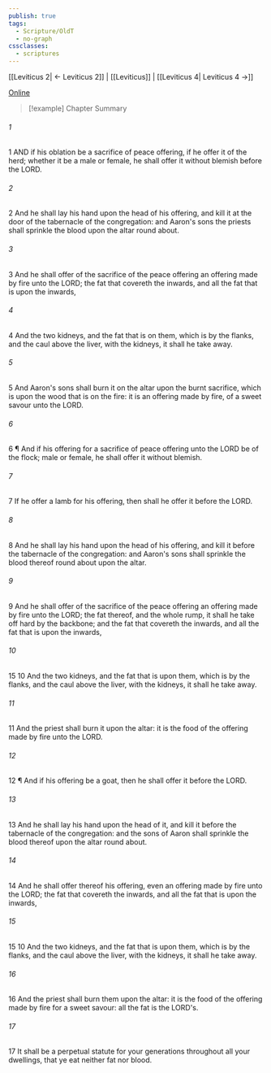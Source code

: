 ```yaml
---
publish: true
tags:
  - Scripture/OldT
  - no-graph
cssclasses:
  - scriptures
---
```

[[Leviticus 2| ← Leviticus 2]] | [[Leviticus]] | [[Leviticus 4| Leviticus 4 →]]

[Online](https://churchofjesuschrist.org/study/scriptures/ot/lev/3?lang=eng)

>[!example] Chapter Summary
>
###### 1
1 AND if his oblation be a sacrifice of peace offering, if he offer it of the herd; whether it be a male or female, he shall offer it without blemish before the LORD.
###### 2
2 And he shall lay his hand upon the head of his offering, and kill it at the door of the tabernacle of the congregation: and Aaron's sons the priests shall sprinkle the blood upon the altar round about.
###### 3
3 And he shall offer of the sacrifice of the peace offering an offering made by fire unto the LORD; the fat that covereth the inwards, and all the fat that is upon the inwards,
###### 4
4 And the two kidneys, and the fat that is on them, which is by the flanks, and the caul above the liver, with the kidneys, it shall he take away.
###### 5
5 And Aaron's sons shall burn it on the altar upon the burnt sacrifice, which is upon the wood that is on the fire: it is an offering made by fire, of a sweet savour unto the LORD.
###### 6
6 ¶ And if his offering for a sacrifice of peace offering unto the LORD be of the flock; male or female, he shall offer it without blemish.
###### 7
7 If he offer a lamb for his offering, then shall he offer it before the LORD.
###### 8
8 And he shall lay his hand upon the head of his offering, and kill it before the tabernacle of the congregation: and Aaron's sons shall sprinkle the blood thereof round about upon the altar.
###### 9
9 And he shall offer of the sacrifice of the peace offering an offering made by fire unto the LORD; the fat thereof, and the whole rump, it shall he take off hard by the backbone; and the fat that covereth the inwards, and all the fat that is upon the inwards,
###### 10
15 10 And the two kidneys, and the fat that is upon them, which is by the flanks, and the caul above the liver, with the kidneys, it shall he take away.
###### 11
11 And the priest shall burn it upon the altar: it is the food of the offering made by fire unto the LORD.
###### 12
12 ¶ And if his offering be a goat, then he shall offer it before the LORD.
###### 13
13 And he shall lay his hand upon the head of it, and kill it before the tabernacle of the congregation: and the sons of Aaron shall sprinkle the blood thereof upon the altar round about.
###### 14
14 And he shall offer thereof his offering, even an offering made by fire unto the LORD; the fat that covereth the inwards, and all the fat that is upon the inwards,
###### 15
15 10 And the two kidneys, and the fat that is upon them, which is by the flanks, and the caul above the liver, with the kidneys, it shall he take away.
###### 16
16 And the priest shall burn them upon the altar: it is the food of the offering made by fire for a sweet savour: all the fat is the LORD's.
###### 17
17 It shall be a perpetual statute for your generations throughout all your dwellings, that ye eat neither fat nor blood.



